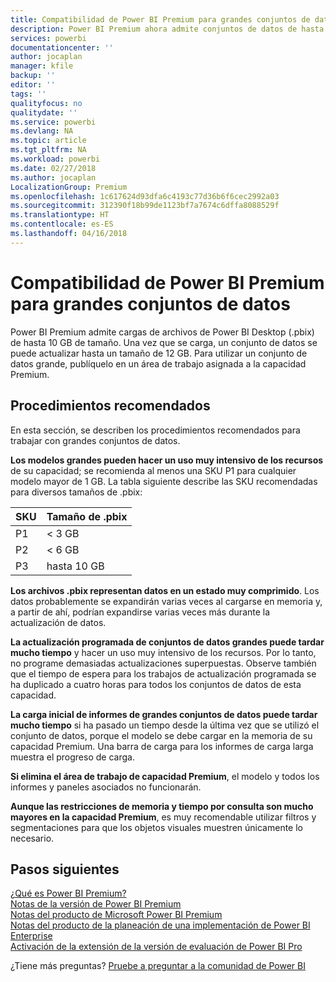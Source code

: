 ```yaml
---
title: Compatibilidad de Power BI Premium para grandes conjuntos de datos
description: Power BI Premium ahora admite conjuntos de datos de hasta 10 GB.
services: powerbi
documentationcenter: ''
author: jocaplan
manager: kfile
backup: ''
editor: ''
tags: ''
qualityfocus: no
qualitydate: ''
ms.service: powerbi
ms.devlang: NA
ms.topic: article
ms.tgt_pltfrm: NA
ms.workload: powerbi
ms.date: 02/27/2018
ms.author: jocaplan
LocalizationGroup: Premium
ms.openlocfilehash: 1c617624d93dfa6c4193c77d36b6f6cec2992a03
ms.sourcegitcommit: 312390f18b99de1123bf7a7674c6dffa8088529f
ms.translationtype: HT
ms.contentlocale: es-ES
ms.lasthandoff: 04/16/2018
---
```

# <a name="power-bi-premium-support-for-large-datasets"></a>Compatibilidad de Power BI Premium para grandes conjuntos de datos

Power BI Premium admite cargas de archivos de Power BI Desktop (.pbix) de hasta 10 GB de tamaño. Una vez que se carga, un conjunto de datos se puede actualizar hasta un tamaño de 12 GB. Para utilizar un conjunto de datos grande, publíquelo en un área de trabajo asignada a la capacidad Premium.
 
## <a name="best-practices"></a>Procedimientos recomendados

En esta sección, se describen los procedimientos recomendados para trabajar con grandes conjuntos de datos.

**Los modelos grandes pueden hacer un uso muy intensivo de los recursos** de su capacidad; se recomienda al menos una SKU P1 para cualquier modelo mayor de 1 GB. La tabla siguiente describe las SKU recomendadas para diversos tamaños de .pbix:


   |SKU  |Tamaño de .pbix   |
   |---------|---------|
   |P1    | < 3 GB        |
   |P2    | < 6 GB        |
   |P3    | hasta 10 GB   |



**Los archivos .pbix representan datos en un estado muy comprimido**. Los datos probablemente se expandirán varias veces al cargarse en memoria y, a partir de ahí, podrían expandirse varias veces más durante la actualización de datos.

**La actualización programada de conjuntos de datos grandes puede tardar mucho tiempo** y hacer un uso muy intensivo de los recursos. Por lo tanto, no programe demasiadas actualizaciones superpuestas. Observe también que el tiempo de espera para los trabajos de actualización programada se ha duplicado a cuatro horas para todos los conjuntos de datos de esta capacidad.

**La carga inicial de informes de grandes conjuntos de datos puede tardar mucho tiempo** si ha pasado un tiempo desde la última vez que se utilizó el conjunto de datos, porque el modelo se debe cargar en la memoria de su capacidad Premium. Una barra de carga para los informes de carga larga muestra el progreso de carga.

**Si elimina el área de trabajo de capacidad Premium**, el modelo y todos los informes y paneles asociados no funcionarán.

**Aunque las restricciones de memoria y tiempo por consulta son mucho mayores en la capacidad Premium**, es muy recomendable utilizar filtros y segmentaciones para que los objetos visuales muestren únicamente lo necesario.

## <a name="next-steps"></a>Pasos siguientes
[¿Qué es Power BI Premium?](service-premium.md)  
[Notas de la versión de Power BI Premium](service-premium-release-notes.md)  
[Notas del producto de Microsoft Power BI Premium](https://aka.ms/pbipremiumwhitepaper)  
[Notas del producto de la planeación de una implementación de Power BI Enterprise](https://aka.ms/pbienterprisedeploy)  
[Activación de la extensión de la versión de evaluación de Power BI Pro](service-extended-pro-trial.md)  

¿Tiene más preguntas? [Pruebe a preguntar a la comunidad de Power BI](https://community.powerbi.com/)
